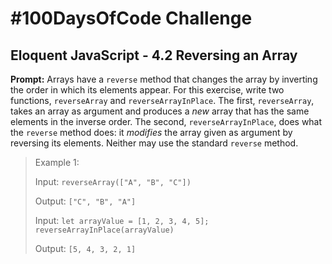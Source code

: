 # #100DaysOfCode Challenge

## Eloquent JavaScript - 4.2 Reversing an Array

**Prompt:**
Arrays have a `reverse` method that changes the array by inverting the order in which its
elements appear. For this exercise, write two functions, `reverseArray` and `reverseArrayInPlace`.
The first, `reverseArray`, takes an array as argument and produces a *new* array that has the same
elements in the inverse order. The second, `reverseArrayInPlace`, does what the `reverse`
method does: it *modifies* the array given as argument by reversing its elements. Neither
may use the standard `reverse` method.

> Example 1:
> 
> Input: `reverseArray(["A", "B", "C"])`
>  
> Output: `["C", "B", "A"]`
>
> Input: `let arrayValue = [1, 2, 3, 4, 5];`
>        `reverseArrayInPlace(arrayValue)`
>  
> Output: `[5, 4, 3, 2, 1]`
>

